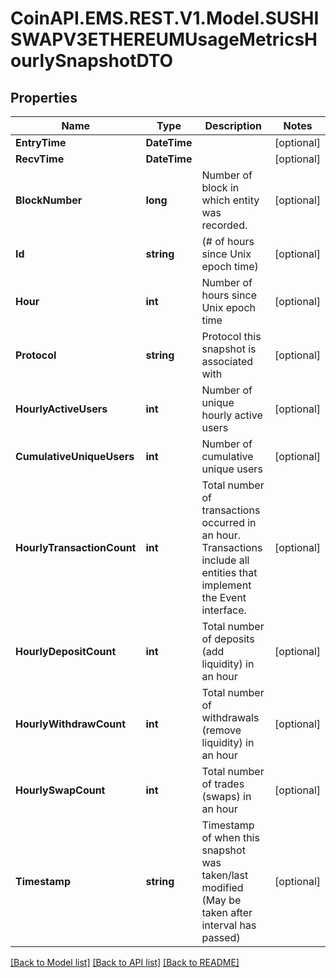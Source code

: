 
# CoinAPI.EMS.REST.V1.Model.SUSHISWAPV3ETHEREUMUsageMetricsHourlySnapshotDTO

## Properties

Name | Type | Description | Notes
------------ | ------------- | ------------- | -------------
**EntryTime** | **DateTime** |  | [optional] 
**RecvTime** | **DateTime** |  | [optional] 
**BlockNumber** | **long** | Number of block in which entity was recorded. | [optional] 
**Id** | **string** | (# of hours since Unix epoch time) | [optional] 
**Hour** | **int** | Number of hours since Unix epoch time | [optional] 
**Protocol** | **string** | Protocol this snapshot is associated with | [optional] 
**HourlyActiveUsers** | **int** | Number of unique hourly active users | [optional] 
**CumulativeUniqueUsers** | **int** | Number of cumulative unique users | [optional] 
**HourlyTransactionCount** | **int** | Total number of transactions occurred in an hour. Transactions include all entities that implement the Event interface. | [optional] 
**HourlyDepositCount** | **int** | Total number of deposits (add liquidity) in an hour | [optional] 
**HourlyWithdrawCount** | **int** | Total number of withdrawals (remove liquidity) in an hour | [optional] 
**HourlySwapCount** | **int** | Total number of trades (swaps) in an hour | [optional] 
**Timestamp** | **string** | Timestamp of when this snapshot was taken/last modified (May be taken after interval has passed) | [optional] 

[[Back to Model list]](../README.md#documentation-for-models)
[[Back to API list]](../README.md#documentation-for-api-endpoints)
[[Back to README]](../README.md)

